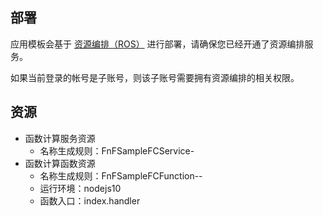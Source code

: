 ## 部署

应用模板会基于 [资源编排（ROS）](https://ros.console.aliyun.com/) 进行部署，请确保您已经开通了资源编排服务。

如果当前登录的帐号是子账号，则该子账号需要拥有资源编排的相关权限。

## 资源
- 函数计算服务资源
  - 名称生成规则：FnFSampleFCService-<RandomSuffix>
- 函数计算函数资源
  - 名称生成规则：FnFSampleFCFunction--<RandomSuffix>
  - 运行环境：nodejs10
  - 函数入口：index.handler
